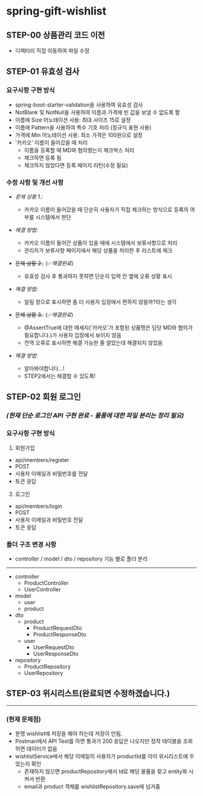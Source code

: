 # spring-gift-wishlist

## STEP-00 상품관리 코드 이전
- 디렉터리 직접 이동하여 파일 수정

## STEP-01 유효성 검사

### 요구사항 구현 방식
- spring-boot-starter-validation을 사용하여 유효성 검사
- NotBlank 및 NotNull을 사용하여 이름과 가격에 빈 값을 보낼 수 없도록 함
- 이름에 Size 어노테이션 사용: 최대 사이즈 15로 설정
- 이름에 Pattern을 사용하여 특수 기호 처리 (정규식 표현 사용)
- 가격에 Min 어노테이션 사용: 최소 가격은 100원으로 설정
- '카카오' 이름이 들어갔을 때 처리
  - 이름을 등록할 때 MD와 협의했는지 체크박스 처리
  - 체크하면 등록 됨
  - 체크하지 않았다면 등록 페이지 리턴(수정 필요)

### 수정 사항 및 개선 사항 
- *문제 상황 1.*: 
  - 카카오 이름이 들어갔을 때 단순히 사용자가 직접 체크하는 방식으로 등록의 여부를 시스템에서 판단
- *해결 방법*: 
  - 카카오 이름이 들어간 상품이 있을 때에 시스템에서 보류사항으로 처리 
  - 관리자가 보류사항 페이지에서 해당 상품을 처리한 후 리스트에 체크

- ~~문제 상황 2.~~: (✅*해결완료*)
  - 유효성 검사 후 통과하지 못하면 단순히 입력 칸 옆에 오류 상황 표시
- *해결 방법*:
  - 알림 창으로 표시하면 좀 더 사용자 입장에서 편하지 않을까?라는 생각

- ~~문제 상황 3.~~: (✅*해결완료*)
  - @AssertTrue에 대한 메세지('카카오'가 포함된 상품명은 담당 MD와 협의가 필요합니다.)가 사용자 입장에서 보이지 않음
  - 전역 오류로 표시하면 해결 가능한 줄 알았는데 해결되지 않았음
- *해결 방법*:
  - 알아봐야합니다...!
  - STEP2에서는 해결할 수 있도록!


## STEP-02 회원 로그인
### *(현재 단순 로그인 API 구현 완료 - 물품에 대한 파일 분리는 정리 필요)* 
### 요구사항 구현 방식
1. 회원가입
  - api/members/register
  - POST
  - 사용자 이메일과 비밀번호를 전달
  - 토큰 응답
2. 로그인
  - api/members/login
  - POST
  - 사용자 이메일과 비밀번호 전달
  - 토큰 응답

### 폴더 구조 변경 사항
- controller / model / dto / repository 기능 별로 폴더 분리
---
- controller
  - ProductController
  - UserController
- model
  - user
  - product
- dto
  - product
    - ProductRequestDto
    - ProductResponseDto
  - user
    - UserRequestDto
    - UserResponseDto
- repository
  - ProductRepository
  - UserRepository

## STEP-03 위시리스트(완료되면 수정하겠습니다.)
---
### (현재 문제점)
- 분명 wishlist에 저장을 해야 하는데 저장이 안됨. 
- Postman에서 API Test를 하면 통과가 200 응답은 나오지만 정작 테이블을 조회하면 데이터가 없음
- wishlistService에서 해당 이메일의 사용자가 productId를 이미 위시리스트에 두었는지 확인
  - 존재하지 않으면 productRepository에서 Id로 해당 물품을 찾고 entity화 시켜서 반환
  - email과 product 객체를 wishlistRepository.save에 넘겨줌